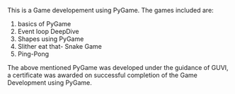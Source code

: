 This is a Game developement using PyGame.
The games included are:
1. basics of PyGame 
2. Event loop DeepDive
3. Shapes using PyGame
4. Slither eat that- Snake Game
5. Ping-Pong

The above mentioned PyGame was developed under the guidance of GUVI, a certificate was awarded on successful completion of the Game Development using PyGame. 